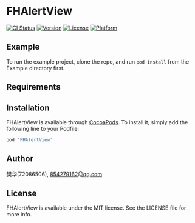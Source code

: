 # FHAlertView

[![CI Status](https://img.shields.io/travis/樊华(72086506)/FHAlertView.svg?style=flat)](https://travis-ci.org/樊华(72086506)/FHAlertView)
[![Version](https://img.shields.io/cocoapods/v/FHAlertView.svg?style=flat)](https://cocoapods.org/pods/FHAlertView)
[![License](https://img.shields.io/cocoapods/l/FHAlertView.svg?style=flat)](https://cocoapods.org/pods/FHAlertView)
[![Platform](https://img.shields.io/cocoapods/p/FHAlertView.svg?style=flat)](https://cocoapods.org/pods/FHAlertView)

## Example

To run the example project, clone the repo, and run `pod install` from the Example directory first.

## Requirements

## Installation

FHAlertView is available through [CocoaPods](https://cocoapods.org). To install
it, simply add the following line to your Podfile:

```ruby
pod 'FHAlertView'
```

## Author

樊华(72086506), 854279162@qq.com

## License

FHAlertView is available under the MIT license. See the LICENSE file for more info.
